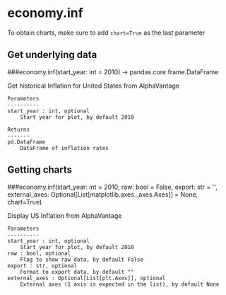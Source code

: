 # economy.inf

To obtain charts, make sure to add `chart=True` as the last parameter

## Get underlying data 
###economy.inf(start_year: int = 2010) -> pandas.core.frame.DataFrame

Get historical Inflation for United States from AlphaVantage

    Parameters
    ----------
    start_year : int, optional
        Start year for plot, by default 2010

    Returns
    -------
    pd.DataFrame
        DataFrame of inflation rates

## Getting charts 
###economy.inf(start_year: int = 2010, raw: bool = False, export: str = '', external_axes: Optional[List[matplotlib.axes._axes.Axes]] = None, chart=True)

Display US Inflation from AlphaVantage

    Parameters
    ----------
    start_year : int, optional
        Start year for plot, by default 2010
    raw : bool, optional
        Flag to show raw data, by default False
    export : str, optional
        Format to export data, by default ""
    external_axes : Optional[List[plt.Axes]], optional
        External axes (1 axis is expected in the list), by default None
